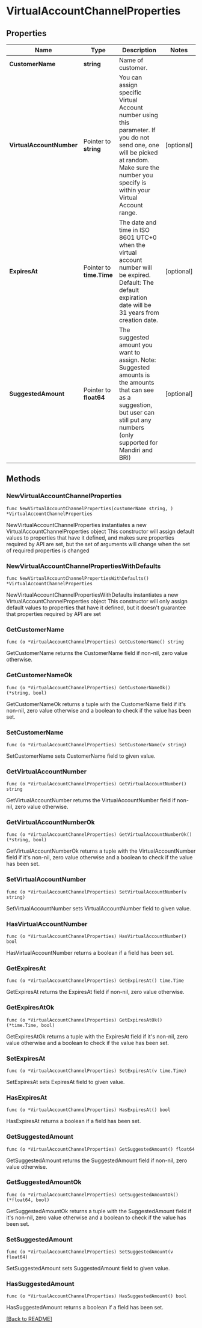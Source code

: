 # VirtualAccountChannelProperties

## Properties

Name | Type | Description | Notes
------------ | ------------- | ------------- | -------------
**CustomerName** | **string** | Name of customer. | 
**VirtualAccountNumber** | Pointer to **string** | You can assign specific Virtual Account number using this parameter. If you do not send one, one will be picked at random. Make sure the number you specify is within your Virtual Account range. | [optional] 
**ExpiresAt** | Pointer to **time.Time** | The date and time in ISO 8601 UTC+0 when the virtual account number will be expired. Default: The default expiration date will be 31 years from creation date. | [optional] 
**SuggestedAmount** | Pointer to **float64** | The suggested amount you want to assign. Note: Suggested amounts is the amounts that can see as a suggestion, but user can still put any numbers (only supported for Mandiri and BRI) | [optional] 

## Methods

### NewVirtualAccountChannelProperties

`func NewVirtualAccountChannelProperties(customerName string, ) *VirtualAccountChannelProperties`

NewVirtualAccountChannelProperties instantiates a new VirtualAccountChannelProperties object
This constructor will assign default values to properties that have it defined,
and makes sure properties required by API are set, but the set of arguments
will change when the set of required properties is changed

### NewVirtualAccountChannelPropertiesWithDefaults

`func NewVirtualAccountChannelPropertiesWithDefaults() *VirtualAccountChannelProperties`

NewVirtualAccountChannelPropertiesWithDefaults instantiates a new VirtualAccountChannelProperties object
This constructor will only assign default values to properties that have it defined,
but it doesn't guarantee that properties required by API are set

### GetCustomerName

`func (o *VirtualAccountChannelProperties) GetCustomerName() string`

GetCustomerName returns the CustomerName field if non-nil, zero value otherwise.

### GetCustomerNameOk

`func (o *VirtualAccountChannelProperties) GetCustomerNameOk() (*string, bool)`

GetCustomerNameOk returns a tuple with the CustomerName field if it's non-nil, zero value otherwise
and a boolean to check if the value has been set.

### SetCustomerName

`func (o *VirtualAccountChannelProperties) SetCustomerName(v string)`

SetCustomerName sets CustomerName field to given value.


### GetVirtualAccountNumber

`func (o *VirtualAccountChannelProperties) GetVirtualAccountNumber() string`

GetVirtualAccountNumber returns the VirtualAccountNumber field if non-nil, zero value otherwise.

### GetVirtualAccountNumberOk

`func (o *VirtualAccountChannelProperties) GetVirtualAccountNumberOk() (*string, bool)`

GetVirtualAccountNumberOk returns a tuple with the VirtualAccountNumber field if it's non-nil, zero value otherwise
and a boolean to check if the value has been set.

### SetVirtualAccountNumber

`func (o *VirtualAccountChannelProperties) SetVirtualAccountNumber(v string)`

SetVirtualAccountNumber sets VirtualAccountNumber field to given value.

### HasVirtualAccountNumber

`func (o *VirtualAccountChannelProperties) HasVirtualAccountNumber() bool`

HasVirtualAccountNumber returns a boolean if a field has been set.

### GetExpiresAt

`func (o *VirtualAccountChannelProperties) GetExpiresAt() time.Time`

GetExpiresAt returns the ExpiresAt field if non-nil, zero value otherwise.

### GetExpiresAtOk

`func (o *VirtualAccountChannelProperties) GetExpiresAtOk() (*time.Time, bool)`

GetExpiresAtOk returns a tuple with the ExpiresAt field if it's non-nil, zero value otherwise
and a boolean to check if the value has been set.

### SetExpiresAt

`func (o *VirtualAccountChannelProperties) SetExpiresAt(v time.Time)`

SetExpiresAt sets ExpiresAt field to given value.

### HasExpiresAt

`func (o *VirtualAccountChannelProperties) HasExpiresAt() bool`

HasExpiresAt returns a boolean if a field has been set.

### GetSuggestedAmount

`func (o *VirtualAccountChannelProperties) GetSuggestedAmount() float64`

GetSuggestedAmount returns the SuggestedAmount field if non-nil, zero value otherwise.

### GetSuggestedAmountOk

`func (o *VirtualAccountChannelProperties) GetSuggestedAmountOk() (*float64, bool)`

GetSuggestedAmountOk returns a tuple with the SuggestedAmount field if it's non-nil, zero value otherwise
and a boolean to check if the value has been set.

### SetSuggestedAmount

`func (o *VirtualAccountChannelProperties) SetSuggestedAmount(v float64)`

SetSuggestedAmount sets SuggestedAmount field to given value.

### HasSuggestedAmount

`func (o *VirtualAccountChannelProperties) HasSuggestedAmount() bool`

HasSuggestedAmount returns a boolean if a field has been set.


[[Back to README]](../../README.md)



